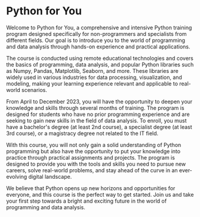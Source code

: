 # Python for You

Welcome to Python for You, a comprehensive and intensive Python training program designed specifically for non-programmers and specialists from different fields. Our goal is to introduce you to the world of programming and data analysis through hands-on experience and practical applications.

The course is conducted using remote educational technologies and covers the basics of programming, data analysis, and popular Python libraries such as Numpy, Pandas, Matplotlib, Seaborn, and more. These libraries are widely used in various industries for data processing, visualization, and modeling, making your learning experience relevant and applicable to real-world scenarios.

From April to December 2023, you will have the opportunity to deepen your knowledge and skills through several months of training. The program is designed for students who have no prior programming experience and are seeking to gain new skills in the field of data analysis. To enroll, you must have a bachelor's degree (at least 2nd course), a specialist degree (at least 3rd course), or a magistracy degree not related to the IT field.

With this course, you will not only gain a solid understanding of Python programming but also have the opportunity to put your knowledge into practice through practical assignments and projects. The program is designed to provide you with the tools and skills you need to pursue new careers, solve real-world problems, and stay ahead of the curve in an ever-evolving digital landscape.

We believe that Python opens up new horizons and opportunities for everyone, and this course is the perfect way to get started. Join us and take your first step towards a bright and exciting future in the world of programming and data analysis.
